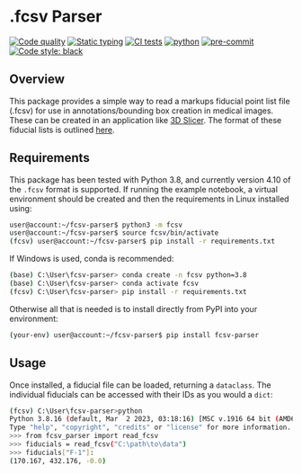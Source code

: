 # .fcsv Parser
[![Code quality](https://github.com/markpinnock/fcsv-parser/actions/workflows/check_code_quality.yml/badge.svg)](https://github.com/markpinnock/fcsv-parser/actions/workflows/check_code_quality.yml) [![Static typing](https://github.com/markpinnock/fcsv-parser/actions/workflows/check_typing.yml/badge.svg)](https://github.com/markpinnock/fcsv-parser/actions/workflows/check_typing.yml) [![CI tests](https://github.com/markpinnock/fcsv-parser/actions/workflows/run_tests.yml/badge.svg)](https://github.com/markpinnock/fcsv-parser/actions/workflows/run_tests.yml)
[![python](https://img.shields.io/badge/Python-3.8-3776AB.svg?style=flat&logo=python&logoColor=white)](https://www.python.org) [![pre-commit](https://img.shields.io/badge/pre--commit-enabled-brightgreen?logo=pre-commit&logoColor=white)](https://github.com/pre-commit/pre-commit) [![Code style: black](https://img.shields.io/badge/code%20style-black-000000.svg)](https://github.com/psf/black)

## Overview
This package provides a simple way to read a markups fiducial point list file (.fcsv) for use in annotations/bounding box creation in medical images. These can be created in an application like [3D Slicer](https://www.slicer.org). The format of these fiducial lists is outlined [here](https://slicer.readthedocs.io/en/latest/developer_guide/modules/markups.html).

## Requirements
This package has been tested with Python 3.8, and currently version 4.10 of the `.fcsv` format is supported. If running the example notebook, a virtual environment should be created and then the requirements in Linux installed using:

```bash
user@account:~/fcsv-parser$ python3 -m fcsv
user@account:~/fcsv-parser$ source fcsv/bin/activate
(fcsv) user@account:~/fcsv-parser$ pip install -r requirements.txt
```

If Windows is used, conda is recommended:

```bash
(base) C:\User\fcsv-parser> conda create -n fcsv python=3.8
(base) C:\User\fcsv-parser> conda activate fcsv
(fcsv) C:\User\fcsv-parser> pip install -r requirements.txt
```

Otherwise all that is needed is to install directly from PyPI into your environment:
```bash
(your-env) user@account:~/fcsv-parser$ pip install fcsv-parser
```

## Usage
Once installed, a fiducial file can be loaded, returning a `dataclass`. The individual fiducials can be accessed with their IDs as you would a `dict`:

```bash
(fcsv) C:\User\fcsv-parser>python
Python 3.8.16 (default, Mar  2 2023, 03:18:16) [MSC v.1916 64 bit (AMD64)] :: Anaconda, Inc. on win32
Type "help", "copyright", "credits" or "license" for more information.
>>> from fcsv_parser import read_fcsv
>>> fiducials = read_fcsv("C:\path\to\data")
>>> fiducials["F-1"]:
(170.167, 432.176, -0.0)
```
